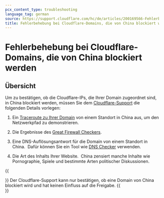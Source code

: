 ```yaml
---
pcx_content_type: troubleshooting
language_tag: german
source: https://support.cloudflare.com/hc/de/articles/200169566-Fehlerbehebung-bei-Cloudflare-Domains-die-von-China-blockiert-werden
title: Fehlerbehebung bei Cloudflare-Domains, die von China blockiert werden 
---
```


# Fehlerbehebung bei Cloudflare-Domains, die von China blockiert werden 



## Übersicht

Um zu bestätigen, ob die Cloudflare-IPs, die Ihrer Domain zugeordnet sind, in China blockiert werden, müssen Sie dem [Cloudflare-Support](https://support.cloudflare.com/hc/articles/200172476) die folgenden Details vorlegen:

1. Ein [Traceroute zu Ihrer Domain](http://support.cloudflare.com/entries/22050846-how-do-i-run-a-traceroute) von einem Standort in China aus, um den Netzwerkpfad zu demonstrieren. 

2. Die Ergebnisse des [Great Firewall Checkers](http://www.greatfirewallofchina.org/).

3. Eine DNS-Auflösungsantwort für die Domain von einem Standort in China.  Dafür können Sie ein Tool wie [DNS Checker](https://dnschecker.org/) verwenden.

4. Die Art des Inhalts Ihrer Website.  China zensiert manche Inhalte wie Pornographie, Spiele und bestimmte Arten politischer Diskussionen.

{{<Aside type="note">}}
Der Cloudflare-Support kann nur bestätigen, ob eine Domain von China
blockiert wird und hat keinen Einfluss auf die Freigabe.
{{</Aside>}}
